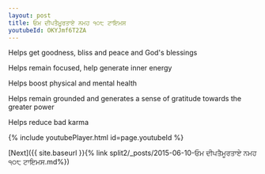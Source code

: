 ```yaml
---
layout: post
title: ਓਮ ਦੀਪਤੈਮੂਰਤਾਏ ਨਮਹ ੧੦੮ ਟਾਇਮਸ
youtubeId: OKYJmf6T2ZA
---
```

 
 
Helps get goodness, bliss and peace and God's blessings
 
Helps remain focused, help generate inner energy 
 
Helps boost physical and mental health 
 
Helps remain grounded and generates a sense of gratitude towards the greater power 
 
Helps reduce bad karma
 
 
 
 


{% include youtubePlayer.html id=page.youtubeId %}
 
[Next]({{ site.baseurl }}{% link  split2/_posts/2015-06-10-ਓਮ ਦੀਪਤੈਮੂਰਤਾਏ ਨਮਹ ੧੦੮ ਟਾਇਮਸ.md%})
 

